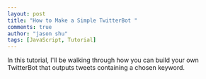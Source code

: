 ```yaml
---
layout: post
title: "How to Make a Simple TwitterBot "
comments: true
author: "jason shu"
tags: [JavaScript, Tutorial]
---
```


In this tutorial, I'll be walking through how you can build your own TwitterBot that outputs tweets containing a chosen keyword.


